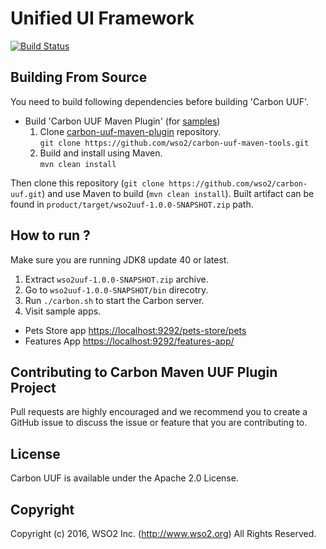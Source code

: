 # Unified UI Framework

[![Build Status](https://wso2.org/jenkins/buildStatus/icon?job=carbon-uuf)](https://wso2.org/jenkins/me/my-views/view/All/job/carbon-uuf/)

## Building From Source

You need to build following dependencies before building 'Carbon UUF'.

- Build 'Carbon UUF Maven Plugin' (for [samples](samples/sample4))
  1. Clone [carbon-uuf-maven-plugin](https://github.com/wso2/carbon-uuf-maven-tools) repository.<br/>`git clone https://github.com/wso2/carbon-uuf-maven-tools.git`
  2. Build and install using Maven.<br/> `mvn clean install`

Then clone this repository (`git clone https://github.com/wso2/carbon-uuf.git`) and use Maven to build (`mvn clean install`). Built artifact can be found in `product/target/wso2uuf-1.0.0-SNAPSHOT.zip` path.

## How to run ?

Make sure you are running JDK8 update 40 or latest.

1. Extract `wso2uuf-1.0.0-SNAPSHOT.zip` archive.
2. Go to `wso2uuf-1.0.0-SNAPSHOT/bin` direcotry.
4. Run `./carbon.sh` to start the Carbon server.
5. Visit sample apps.
  * Pets Store app [https://localhost:9292/pets-store/pets](https://localhost:9292/pets-store/pets)
  * Features App [https://localhost:9292/features-app/](https://localhost:9292/features-app/)

## Contributing to Carbon Maven UUF Plugin Project

Pull requests are highly encouraged and we recommend you to create a GitHub issue to discuss the issue or feature that you are contributing to.  

## License

Carbon UUF is available under the Apache 2.0 License.

## Copyright

Copyright (c) 2016, WSO2 Inc. (http://www.wso2.org) All Rights Reserved.
